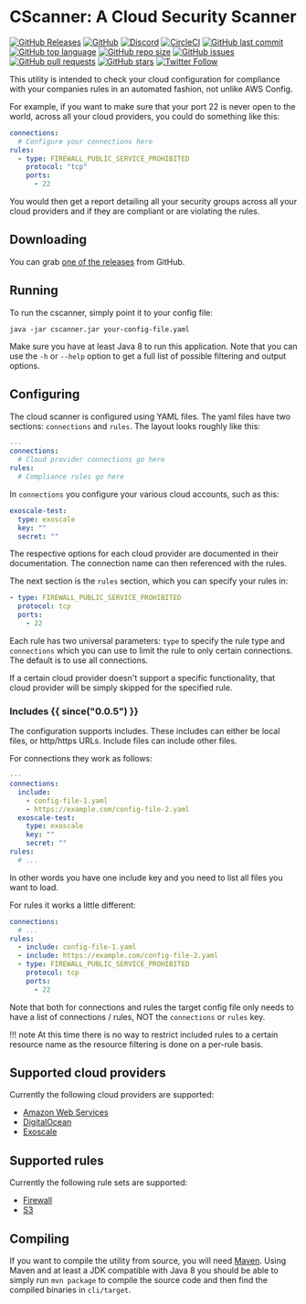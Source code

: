 # CScanner: A Cloud Security Scanner

[![GitHub Releases](https://img.shields.io/github/release/janoszen/cscanner.svg)](https://github.com/janoszen/cscanner/releases)
[![GitHub](https://img.shields.io/github/license/janoszen/cscanner.svg)](https://github.com/janoszen/cscanner/blob/master/LICENSE)
[![Discord](https://img.shields.io/discord/413306353545773069.svg)](https://pasztor.at/discord)
[![CircleCI](https://img.shields.io/circleci/project/github/janoszen/cscanner.svg)](https://circleci.com/gh/janoszen/cscanner)
[![GitHub last commit](https://img.shields.io/github/last-commit/janoszen/cscanner.svg)](https://github.com/janoszen/cscanner)
[![GitHub top language](https://img.shields.io/github/languages/top/janoszen/cscanner.svg)](https://github.com/janoszen/cscanner)
[![GitHub repo size](https://img.shields.io/github/repo-size/janoszen/cscanner.svg)](https://github.com/janoszen/cscanner)
[![GitHub issues](https://img.shields.io/github/issues/janoszen/cscanner.svg)](https://github.com/janoszen/cscanner/issues)
[![GitHub pull requests](https://img.shields.io/github/issues-pr/janoszen/cscanner.svg)](https://github.com/janoszen/cscanner/pulls)
[![GitHub stars](https://img.shields.io/github/stars/janoszen/cscanner.svg?style=social)](https://github.com/janoszen/cscanner)
[![Twitter Follow](https://img.shields.io/twitter/follow/janoszen.svg?style=social)](https://twitter.com/janoszen)

This utility is intended to check your cloud configuration for compliance with your companies rules in an automated
fashion, not unlike AWS Config.

For example, if you want to make sure that your port 22 is never open to the world, across all your cloud providers,
you could do something like this:

```yaml
connections:
  # Configure your connections here
rules:
  - type: FIREWALL_PUBLIC_SERVICE_PROHIBITED
    protocol: "tcp"
    ports:
      - 22
```

You would then get a report detailing all your security groups across all your cloud providers and if they
are compliant or are violating the rules.

## Downloading

You can grab [one of the releases](https://github.com/janoszen/cscanner/releases) from GitHub.

## Running

To run the cscanner, simply point it to your config file:

```
java -jar cscanner.jar your-config-file.yaml
```

Make sure you have at least Java 8 to run this application. Note that you can use the `-h` or `--help` option to get a 
full list of possible filtering and output options.

## Configuring

The cloud scanner is configured using YAML files. The yaml files have two sections: `connections` and `rules`. The
layout looks roughly like this:

```yaml
---
connections:
  # Cloud provider connections go here
rules:
  # Compliance rules go here
```

In `connections` you configure your various cloud accounts, such as this:

```yaml
exoscale-test:
  type: exoscale
  key: ""
  secret: ""
```

The respective options for each cloud provider are documented in their documentation. The connection name can then 
referenced with the rules.

The next section is the `rules` section, which you can specify your rules in:

```yaml
- type: FIREWALL_PUBLIC_SERVICE_PROHIBITED
  protocol: tcp
  ports:
    - 22
```

Each rule has two universal parameters: `type` to specify the rule type and `connections` which you can use to
limit the rule to only certain connections. The default is to use all connections.

If a certain cloud provider doesn't support a specific functionality, that cloud provider will be simply skipped for
the specified rule.

### Includes {{ since("0.0.5") }}

The configuration supports includes. These includes can either be local files, or http/https URLs. Include files can
include other files.

For connections they work as follows:

```yaml
---
connections:
  include:
    - config-file-1.yaml
    - https://example.com/config-file-2.yaml
  exoscale-test:
    type: exoscale
    key: ""
    secret: ""
rules:
  # ...
```

In other words you have one include key and you need to list all files you want to load.

For rules it works a little different:

```yaml
connections:
  # ...
rules:
  - include: config-file-1.yaml
  - include: https://example.com/config-file-2.yaml
  - type: FIREWALL_PUBLIC_SERVICE_PROHIBITED
    protocol: tcp
    ports:
      - 22
```

Note that both for connections and rules the target config file only needs to have a list of connections / rules, NOT 
the `connections` or `rules` key.

!!! note
    At this time there is no way to restrict included rules to a certain resource name as the resource filtering is done
    on a per-rule basis.

## Supported cloud providers

Currently the following cloud providers are supported:

- [Amazon Web Services](providers/aws.md)
- [DigitalOcean](providers/digitalocean.md)
- [Exoscale](providers/exoscale.md)

## Supported rules

Currently the following rule sets are supported:

- [Firewall](rules/firewall.md)
- [S3](rules/s3.md)

## Compiling

If you want to compile the utility from source, you will need [Maven](https://maven.org). Using Maven and at least
a JDK compatible with Java 8 you should be able to simply run `mvn package` to compile the source code and then find
the compiled binaries in `cli/target`.
